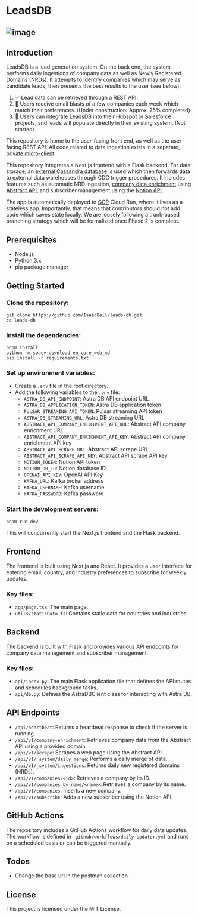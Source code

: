 # LeadsDB

![image](https://github.com/IsaacBell/leads-db/assets/2613157/b17b9c41-d8af-4cd3-acfe-0f54b53e7332)
---
## Introduction
LeadsDB is a lead generation system. On the back end, the system performs daily ingestions of company data as well as Newly Registered Domains (NRDs). It attempts to identify companies which may serve as candidate leads, then presents the best results to the user (see below). 

1. ✓ Lead data can be retrieved through a REST API. 
2. 🚧 Users receive email blasts of a few companies each week which match their preferences. (Under construction: Approx. 75% completed)
3. 🔴 Users can integrate LeadsDB into their Hubspot or Salesforce projects, and leads will populate directly in their existing system. (Not started)

This repository is home to the user-facing front end, as well as the user-facing REST API. All code related to data ingestion exists in a separate, [private micro-client](https://github.com/IsaacBell/nrd-poll). 

This repository integrates a Next.js frontend with a Flask backend. For data storage, an [external Cassandra database](https://astra.datastax.com/) is used which then forwards data to external data warehouses through CDC trigger procedures. It includes features such as automatic NRD ingestion, [company data enrichment](https://blog.hubspot.com/sales/data-enrichment) using [Abstract API](https://docs.abstractapi.com/company-enrichment), and subscriber management using the [Notion API](https://github.com/btahir/notion-capture).

The app is automatically deployed to [GCP](https://cloud.google.com/) Cloud Run, where it lives as a stateless app. Importantly, that means that contributors should not add code which saves state locally. We are loosely following a trunk-based branching strategy which will be formalized once Phase 2 is complete.

## Prerequisites

- Node.js
- Python 3.x
- pip package manager

## Getting Started

### Clone the repository:

```
git clone https://github.com/IsaacBell/leads-db.git
cd leads-db
```

### Install the dependencies:

```
pnpm install
python -m spacy download en_core_web_md
pip install -r requirements.txt
```

### Set up environment variables:

- Create a `.env` file in the root directory.
- Add the following variables to the `.env` file:
  - `ASTRA_DB_API_ENDPOINT`: Astra DB API endpoint URL
  - `ASTRA_DB_APPLICATION_TOKEN`: Astra DB application token
  - `PULSAR_STREAMING_API_TOKEN`: Pulsar streaming API token
  - `ASTRA_DB_STREAMING_URL`: Astra DB streaming URL
  - `ABSTRACT_API_COMPANY_ENRICHMENT_API_URL`: Abstract API company enrichment URL
  - `ABSTRACT_API_COMPANY_ENRICHMENT_API_KEY`: Abstract API company enrichment API key
  - `ABSTRACT_API_SCRAPE_URL`: Abstract API scrape URL
  - `ABSTRACT_API_SCRAPE_API_KEY`: Abstract API scrape API key
  - `NOTION_TOKEN`: Notion API token
  - `NOTION_DB_ID`: Notion database ID
  - `OPENAI_API_KEY`: OpenAI API Key
  - `KAFKA_URL`: Kafka broker address
  - `KAFKA_USERNAME`: Kafka username
  - `KAFKA_PASSWORD`: Kafka password

### Start the development servers:

```
pnpm run dev
```

This will concurrently start the Next.js frontend and the Flask backend.

## Frontend

The frontend is built using Next.js and React. It provides a user interface for entering email, country, and industry preferences to subscribe for weekly updates.

### Key files:

- `app/page.tsx`: The main page.
- `utils/staticData.ts`: Contains static data for countries and industries.

## Backend

The backend is built with Flask and provides various API endpoints for company data management and subscriber management.

### Key files:

- `api/index.py`: The main Flask application file that defines the API routes and schedules background tasks.
- `api/db.py`: Defines the AstraDBClient class for interacting with Astra DB.

## API Endpoints

- `/api/heartbeat`: Returns a heartbeat response to check if the server is running.
- `/api/v1/company-enrichment`: Retrieves company data from the Abstract API using a provided domain.
- `/api/v1/scrape`: Scrapes a web page using the Abstract API.
- `/api/v1/_system/daily_merge`: Performs a daily merge of data.
- `/api/v1/_system/ingestions`: Returns daily new registered domains (NRDs).
- `/api/v1/companies/<id>`: Retrieves a company by its ID.
- `/api/v1/companies_by_name/<name>`: Retrieves a company by its name.
- `/api/v1/companies`: Inserts a new company.
- `/api/v1/subscribe`: Adds a new subscriber using the Notion API.

## GitHub Actions

The repository includes a GitHub Actions workflow for daily data updates. The workflow is defined in `.github/workflows/daily-updater.yml` and runs on a scheduled basis or can be triggered manually.

## Todos

- Change the base url in the postman collection

## License

This project is licensed under the MIT License.
